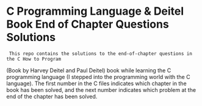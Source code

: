 # C Programming Language & Deitel Book End of Chapter Questions Solutions


     This repo contains the solutions to the end-of-chapter questions in the C How to Program
(Book by Harvey Deitel and Paul Deitel) book while learning the C programming language
(I stepped into the programming world with the C language). The first number in 
the C files indicates which chapter in the book has been solved, and the next 
number indicates which problem at the end of the chapter has been solved.

